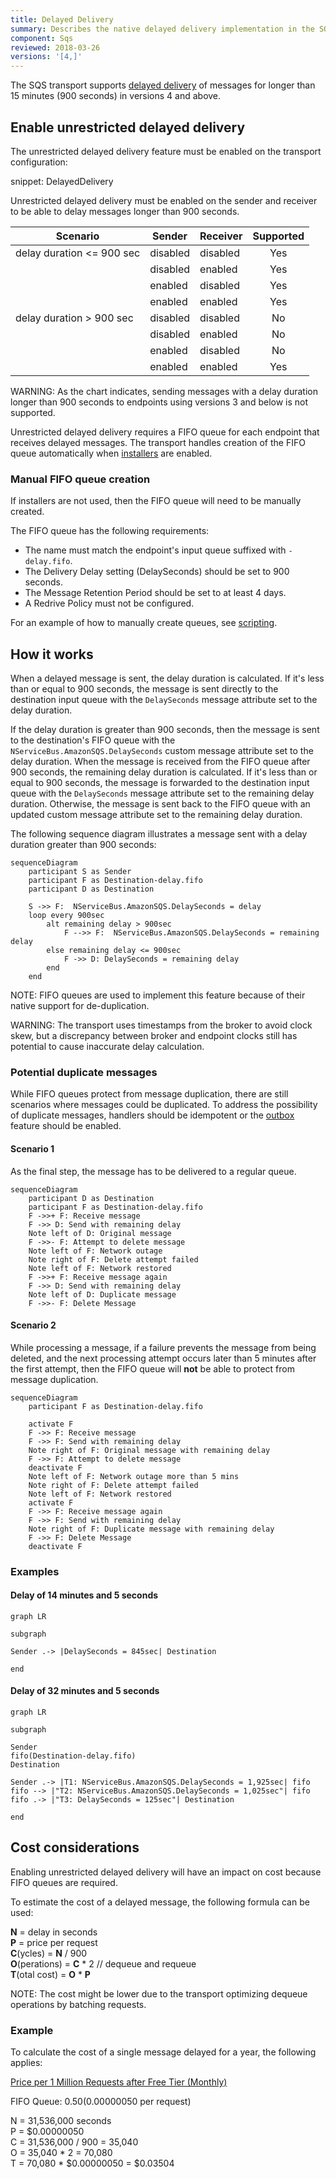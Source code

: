 ```yaml
---
title: Delayed Delivery
summary: Describes the native delayed delivery implementation in the SQS transport
component: Sqs
reviewed: 2018-03-26
versions: '[4,]'
---
```


The SQS transport supports [delayed delivery](/nservicebus/messaging/delayed-delivery.md) of messages for longer than 15 minutes (900 seconds) in versions 4 and above.

## Enable unrestricted delayed delivery

The unrestricted delayed delivery feature must be enabled on the transport configuration:

snippet: DelayedDelivery

Unrestricted delayed delivery must be enabled on the sender and receiver to be able to delay messages longer than 900 seconds.

| Scenario                    | Sender   | Receiver | Supported     |
|-----------------------------|----------|----------|:-------------:|
| delay duration <= 900 sec   | disabled | disabled | Yes           |
|                             | disabled | enabled  | Yes           |
|                             | enabled  | disabled | Yes           |
|                             | enabled  | enabled  | Yes           |
| delay duration > 900 sec    | disabled | disabled | No            |
|                             | disabled | enabled  | No            |
|                             | enabled  | disabled | No            |
|                             | enabled  | enabled  | Yes           |

WARNING: As the chart indicates, sending messages with a delay duration longer than 900 seconds to endpoints using versions 3 and below is not supported.

Unrestricted delayed delivery requires a FIFO queue for each endpoint that receives delayed messages. The transport handles creation of the FIFO queue automatically when [installers](/nservicebus/operations/installers.md) are enabled.

### Manual FIFO queue creation

If installers are not used, then the FIFO queue will need to be manually created.

The FIFO queue has the following requirements:

- The name must match the endpoint's input queue suffixed with `-delay.fifo`.
- The Delivery Delay setting (DelaySeconds) should be set to 900 seconds.
- The Message Retention Period should be set to at least 4 days.
- A Redrive Policy must not be configured.

For an example of how to manually create queues, see [scripting](/transports/sqs/operations-scripting.md).


## How it works

When a delayed message is sent, the delay duration is calculated. If it's less than or equal to 900 seconds, the message is sent directly to the destination input queue with the `DelaySeconds` message attribute set to the delay duration.

If the delay duration is greater than 900 seconds, then the message is sent to the destination's FIFO queue with the `NServiceBus.AmazonSQS.DelaySeconds` custom message attribute set to the delay duration. When the message is received from the FIFO queue after 900 seconds, the remaining delay duration is calculated. If it's less than or equal to 900 seconds, the message is forwarded to the destination input queue with the `DelaySeconds` message attribute set to the remaining delay duration. Otherwise, the message is sent back to the FIFO queue with an updated custom message attribute set to the remaining delay duration.

The following sequence diagram illustrates a message sent with a delay duration greater than 900 seconds:

```mermaid
sequenceDiagram
    participant S as Sender
    participant F as Destination-delay.fifo
    participant D as Destination
    
    S ->> F:  NServiceBus.AmazonSQS.DelaySeconds = delay
    loop every 900sec
        alt remaining delay > 900sec
            F -->> F:  NServiceBus.AmazonSQS.DelaySeconds = remaining delay
        else remaining delay <= 900sec
            F ->> D: DelaySeconds = remaining delay
        end
    end
```

NOTE: FIFO queues are used to implement this feature because of their native support for de-duplication.

WARNING: The transport uses timestamps from the broker to avoid clock skew, but a discrepancy between broker and endpoint clocks still has potential to cause inaccurate delay calculation.

### Potential duplicate messages

While FIFO queues protect from message duplication, there are still scenarios where messages could be duplicated. To address the possibility of duplicate messages, handlers should be idempotent or the [outbox](/nservicebus/outbox/) feature should be enabled.

#### Scenario 1

As the final step, the message has to be delivered to a regular queue.

```mermaid
sequenceDiagram
    participant D as Destination
    participant F as Destination-delay.fifo
    F ->>+ F: Receive message
    F ->> D: Send with remaining delay
    Note left of D: Original message
    F ->>- F: Attempt to delete message
    Note left of F: Network outage
    Note right of F: Delete attempt failed
    Note left of F: Network restored
    F ->>+ F: Receive message again
    F ->> D: Send with remaining delay
    Note left of D: Duplicate message
    F ->>- F: Delete Message
```

#### Scenario 2

While processing a message, if a failure prevents the message from being deleted, and the next processing attempt occurs later than 5 minutes after the first attempt, then the FIFO queue will **not** be able to protect from message duplication.

```mermaid
sequenceDiagram
    participant F as Destination-delay.fifo

    activate F
    F ->> F: Receive message
    F ->> F: Send with remaining delay
    Note right of F: Original message with remaining delay
    F ->> F: Attempt to delete message
    deactivate F
    Note left of F: Network outage more than 5 mins
    Note right of F: Delete attempt failed
    Note left of F: Network restored
    activate F
    F ->> F: Receive message again
    F ->> F: Send with remaining delay
    Note right of F: Duplicate message with remaining delay
    F ->> F: Delete Message
    deactivate F
```

### Examples

#### Delay of 14 minutes and 5 seconds

```mermaid
graph LR

subgraph 

Sender .-> |DelaySeconds = 845sec| Destination

end
```

#### Delay of 32 minutes and 5 seconds

```mermaid
graph LR

subgraph 

Sender
fifo(Destination-delay.fifo)
Destination

Sender .-> |T1: NServiceBus.AmazonSQS.DelaySeconds = 1,925sec| fifo
fifo --> |"T2: NServiceBus.AmazonSQS.DelaySeconds = 1,025sec"| fifo
fifo .-> |"T3: DelaySeconds = 125sec"| Destination

end
```

## Cost considerations

Enabling unrestricted delayed delivery will have an impact on cost because FIFO queues are required.

To estimate the cost of a delayed message, the following formula can be used:

**N** = delay in seconds<br>
**P** = price per request<br>
**C**(ycles) = **N** / 900<br>
**O**(perations) = **C** * 2 // dequeue and requeue<br>
**T**(otal cost) = **O** * **P**<br>

NOTE: The cost might be lower due to the transport optimizing dequeue operations by batching requests.

### Example

To calculate the cost of a single message delayed for a year, the following applies:

[Price per 1 Million Requests after Free Tier (Monthly)](https://aws.amazon.com/sqs/pricing/)

FIFO Queue: $0.50 ($0.00000050 per request)

N = 31,536,000 seconds<br>
P = $0.00000050<br>
C = 31,536,000 / 900 = 35,040<br>
O = 35,040 * 2 = 70,080<br>
T = 70,080 * $0.00000050 = $0.03504<br>